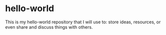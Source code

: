 # hello-world
This is my hello-world repository that I will use to: store ideas, resources, or even share and discuss things with others.
